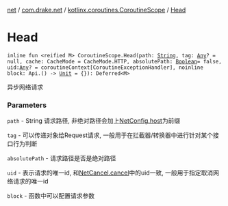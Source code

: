 [net](../../index.md) / [com.drake.net](../index.md) / [kotlinx.coroutines.CoroutineScope](index.md) / [Head](./-head.md)

# Head

`inline fun <reified M> CoroutineScope.Head(path: `[`String`](https://kotlinlang.org/api/latest/jvm/stdlib/kotlin/-string/index.html)`, tag: `[`Any`](https://kotlinlang.org/api/latest/jvm/stdlib/kotlin/-any/index.html)`? = null, cache: CacheMode = CacheMode.HTTP, absolutePath: `[`Boolean`](https://kotlinlang.org/api/latest/jvm/stdlib/kotlin/-boolean/index.html)` = false, uid: `[`Any`](https://kotlinlang.org/api/latest/jvm/stdlib/kotlin/-any/index.html)`? = coroutineContext[CoroutineExceptionHandler], noinline block: Api.() -> `[`Unit`](https://kotlinlang.org/api/latest/jvm/stdlib/kotlin/-unit/index.html)` = {}): Deferred<M>`

异步网络请求

### Parameters

`path` - String 请求路径, 非绝对路径会加上[NetConfig.host](../-net-config/host.md)为前缀

`tag` - 可以传递对象给Request请求, 一般用于在拦截器/转换器中进行针对某个接口行为判断

`absolutePath` - 请求路径是否是绝对路径

`uid` - 表示请求的唯一id, 和[NetCancel.cancel](#)中的uid一致, 一般用于指定取消网络请求的唯一id

`block` - 函数中可以配置请求参数